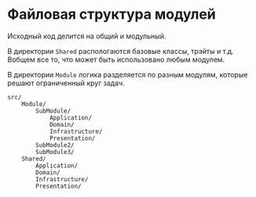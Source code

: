# Файловая структура модулей

Исходный код делится на общий и модульный.

В директории `Shared` распологаются базовые классы, трэйты и т.д.
Вобщем все то, что может быть использовано любым модулем.

В директории `Module` логика разделяется по разным модулям, которые решают ограниченный круг задач.

    src/
        Module/
            SubModule/
                Application/
                Domain/
                Infrastructure/
                Presentation/
            SubModule2/
            SubModule3/
        Shared/
            Application/
            Domain/
            Infrastructure/
            Presentation/
